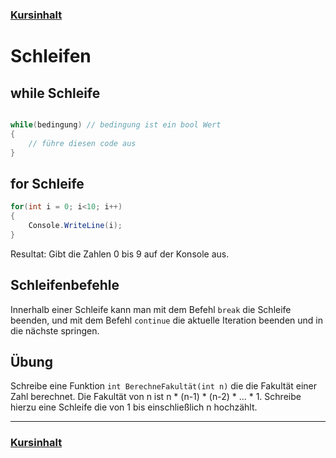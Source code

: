 ### [Kursinhalt](../README.md)

Schleifen
==========

while Schleife
--------------- 

```cs

while(bedingung) // bedingung ist ein bool Wert
{
    // führe diesen code aus
}
```

for Schleife
-------------

```cs
for(int i = 0; i<10; i++)
{
    Console.WriteLine(i);
}
```
Resultat: Gibt die Zahlen 0 bis 9 auf der Konsole aus.

Schleifenbefehle
----------------

Innerhalb einer Schleife kann man mit dem Befehl `break` die Schleife beenden, und mit dem Befehl `continue` die aktuelle Iteration beenden und in die nächste springen.


Übung
--------

Schreibe eine Funktion `int BerechneFakultät(int n)` die die Fakultät einer Zahl berechnet. Die Fakultät von n ist n * (n-1) * (n-2) * ... * 1. Schreibe hierzu eine Schleife die von 1 bis einschließlich n hochzählt.

---

### [Kursinhalt](../README.md)